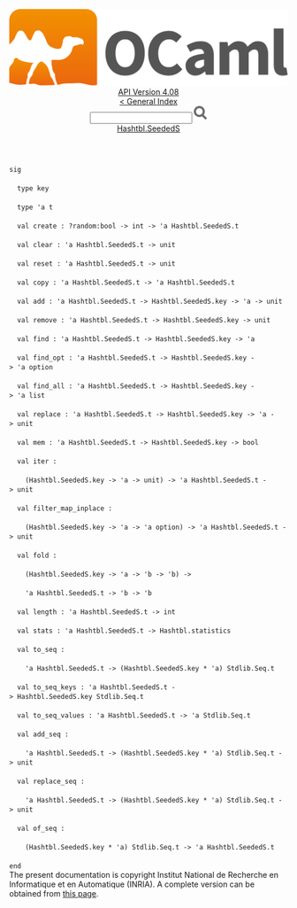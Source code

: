 <!-- ((! set title API !)) ((! set documentation !)) ((! set api !)) ((! set nobreadcrumb !)) -->
<div class="api"><header><nav class="toc brand"><a class="brand" href="https://ocaml.org/"><img src="colour-logo-gray.svg" class="svg" alt="OCaml"></a></nav><nav class="toc"><div class="toc_version"><a href="/docs" id="version-select">API Version 4.08</a></div><a href="index.html">&lt; General Index</a><div class="api_search"><input type="text" name="apisearch" id="api_search" oninput="mySearch(false);" onkeypress="this.oninput();" onclick="this.oninput();" onpaste="this.oninput();">
<img src="search_icon.svg" alt="Search" class="svg" onclick="mySearch(false)"></div>
<div id="search_results"></div><div class="toc_title"><a href="Hashtbl.SeededS.html">Hashtbl.SeededS</a></div><ul></ul></nav></header>
<code class="code"><span class="keyword">sig</span><br>
&nbsp;&nbsp;<span class="keyword">type</span>&nbsp;key<br>
&nbsp;&nbsp;<span class="keyword">type</span>&nbsp;<span class="keywordsign">'</span>a&nbsp;t<br>
&nbsp;&nbsp;<span class="keyword">val</span>&nbsp;create&nbsp;:&nbsp;?random:bool&nbsp;<span class="keywordsign">-&gt;</span>&nbsp;int&nbsp;<span class="keywordsign">-&gt;</span>&nbsp;<span class="keywordsign">'</span>a&nbsp;<span class="constructor">Hashtbl</span>.<span class="constructor">SeededS</span>.t<br>
&nbsp;&nbsp;<span class="keyword">val</span>&nbsp;clear&nbsp;:&nbsp;<span class="keywordsign">'</span>a&nbsp;<span class="constructor">Hashtbl</span>.<span class="constructor">SeededS</span>.t&nbsp;<span class="keywordsign">-&gt;</span>&nbsp;unit<br>
&nbsp;&nbsp;<span class="keyword">val</span>&nbsp;reset&nbsp;:&nbsp;<span class="keywordsign">'</span>a&nbsp;<span class="constructor">Hashtbl</span>.<span class="constructor">SeededS</span>.t&nbsp;<span class="keywordsign">-&gt;</span>&nbsp;unit<br>
&nbsp;&nbsp;<span class="keyword">val</span>&nbsp;copy&nbsp;:&nbsp;<span class="keywordsign">'</span>a&nbsp;<span class="constructor">Hashtbl</span>.<span class="constructor">SeededS</span>.t&nbsp;<span class="keywordsign">-&gt;</span>&nbsp;<span class="keywordsign">'</span>a&nbsp;<span class="constructor">Hashtbl</span>.<span class="constructor">SeededS</span>.t<br>
&nbsp;&nbsp;<span class="keyword">val</span>&nbsp;add&nbsp;:&nbsp;<span class="keywordsign">'</span>a&nbsp;<span class="constructor">Hashtbl</span>.<span class="constructor">SeededS</span>.t&nbsp;<span class="keywordsign">-&gt;</span>&nbsp;<span class="constructor">Hashtbl</span>.<span class="constructor">SeededS</span>.key&nbsp;<span class="keywordsign">-&gt;</span>&nbsp;<span class="keywordsign">'</span>a&nbsp;<span class="keywordsign">-&gt;</span>&nbsp;unit<br>
&nbsp;&nbsp;<span class="keyword">val</span>&nbsp;remove&nbsp;:&nbsp;<span class="keywordsign">'</span>a&nbsp;<span class="constructor">Hashtbl</span>.<span class="constructor">SeededS</span>.t&nbsp;<span class="keywordsign">-&gt;</span>&nbsp;<span class="constructor">Hashtbl</span>.<span class="constructor">SeededS</span>.key&nbsp;<span class="keywordsign">-&gt;</span>&nbsp;unit<br>
&nbsp;&nbsp;<span class="keyword">val</span>&nbsp;find&nbsp;:&nbsp;<span class="keywordsign">'</span>a&nbsp;<span class="constructor">Hashtbl</span>.<span class="constructor">SeededS</span>.t&nbsp;<span class="keywordsign">-&gt;</span>&nbsp;<span class="constructor">Hashtbl</span>.<span class="constructor">SeededS</span>.key&nbsp;<span class="keywordsign">-&gt;</span>&nbsp;<span class="keywordsign">'</span>a<br>
&nbsp;&nbsp;<span class="keyword">val</span>&nbsp;find_opt&nbsp;:&nbsp;<span class="keywordsign">'</span>a&nbsp;<span class="constructor">Hashtbl</span>.<span class="constructor">SeededS</span>.t&nbsp;<span class="keywordsign">-&gt;</span>&nbsp;<span class="constructor">Hashtbl</span>.<span class="constructor">SeededS</span>.key&nbsp;<span class="keywordsign">-&gt;</span>&nbsp;<span class="keywordsign">'</span>a&nbsp;option<br>
&nbsp;&nbsp;<span class="keyword">val</span>&nbsp;find_all&nbsp;:&nbsp;<span class="keywordsign">'</span>a&nbsp;<span class="constructor">Hashtbl</span>.<span class="constructor">SeededS</span>.t&nbsp;<span class="keywordsign">-&gt;</span>&nbsp;<span class="constructor">Hashtbl</span>.<span class="constructor">SeededS</span>.key&nbsp;<span class="keywordsign">-&gt;</span>&nbsp;<span class="keywordsign">'</span>a&nbsp;list<br>
&nbsp;&nbsp;<span class="keyword">val</span>&nbsp;replace&nbsp;:&nbsp;<span class="keywordsign">'</span>a&nbsp;<span class="constructor">Hashtbl</span>.<span class="constructor">SeededS</span>.t&nbsp;<span class="keywordsign">-&gt;</span>&nbsp;<span class="constructor">Hashtbl</span>.<span class="constructor">SeededS</span>.key&nbsp;<span class="keywordsign">-&gt;</span>&nbsp;<span class="keywordsign">'</span>a&nbsp;<span class="keywordsign">-&gt;</span>&nbsp;unit<br>
&nbsp;&nbsp;<span class="keyword">val</span>&nbsp;mem&nbsp;:&nbsp;<span class="keywordsign">'</span>a&nbsp;<span class="constructor">Hashtbl</span>.<span class="constructor">SeededS</span>.t&nbsp;<span class="keywordsign">-&gt;</span>&nbsp;<span class="constructor">Hashtbl</span>.<span class="constructor">SeededS</span>.key&nbsp;<span class="keywordsign">-&gt;</span>&nbsp;bool<br>
&nbsp;&nbsp;<span class="keyword">val</span>&nbsp;iter&nbsp;:<br>
&nbsp;&nbsp;&nbsp;&nbsp;(<span class="constructor">Hashtbl</span>.<span class="constructor">SeededS</span>.key&nbsp;<span class="keywordsign">-&gt;</span>&nbsp;<span class="keywordsign">'</span>a&nbsp;<span class="keywordsign">-&gt;</span>&nbsp;unit)&nbsp;<span class="keywordsign">-&gt;</span>&nbsp;<span class="keywordsign">'</span>a&nbsp;<span class="constructor">Hashtbl</span>.<span class="constructor">SeededS</span>.t&nbsp;<span class="keywordsign">-&gt;</span>&nbsp;unit<br>
&nbsp;&nbsp;<span class="keyword">val</span>&nbsp;filter_map_inplace&nbsp;:<br>
&nbsp;&nbsp;&nbsp;&nbsp;(<span class="constructor">Hashtbl</span>.<span class="constructor">SeededS</span>.key&nbsp;<span class="keywordsign">-&gt;</span>&nbsp;<span class="keywordsign">'</span>a&nbsp;<span class="keywordsign">-&gt;</span>&nbsp;<span class="keywordsign">'</span>a&nbsp;option)&nbsp;<span class="keywordsign">-&gt;</span>&nbsp;<span class="keywordsign">'</span>a&nbsp;<span class="constructor">Hashtbl</span>.<span class="constructor">SeededS</span>.t&nbsp;<span class="keywordsign">-&gt;</span>&nbsp;unit<br>
&nbsp;&nbsp;<span class="keyword">val</span>&nbsp;fold&nbsp;:<br>
&nbsp;&nbsp;&nbsp;&nbsp;(<span class="constructor">Hashtbl</span>.<span class="constructor">SeededS</span>.key&nbsp;<span class="keywordsign">-&gt;</span>&nbsp;<span class="keywordsign">'</span>a&nbsp;<span class="keywordsign">-&gt;</span>&nbsp;<span class="keywordsign">'</span>b&nbsp;<span class="keywordsign">-&gt;</span>&nbsp;<span class="keywordsign">'</span>b)&nbsp;<span class="keywordsign">-&gt;</span><br>
&nbsp;&nbsp;&nbsp;&nbsp;<span class="keywordsign">'</span>a&nbsp;<span class="constructor">Hashtbl</span>.<span class="constructor">SeededS</span>.t&nbsp;<span class="keywordsign">-&gt;</span>&nbsp;<span class="keywordsign">'</span>b&nbsp;<span class="keywordsign">-&gt;</span>&nbsp;<span class="keywordsign">'</span>b<br>
&nbsp;&nbsp;<span class="keyword">val</span>&nbsp;length&nbsp;:&nbsp;<span class="keywordsign">'</span>a&nbsp;<span class="constructor">Hashtbl</span>.<span class="constructor">SeededS</span>.t&nbsp;<span class="keywordsign">-&gt;</span>&nbsp;int<br>
&nbsp;&nbsp;<span class="keyword">val</span>&nbsp;stats&nbsp;:&nbsp;<span class="keywordsign">'</span>a&nbsp;<span class="constructor">Hashtbl</span>.<span class="constructor">SeededS</span>.t&nbsp;<span class="keywordsign">-&gt;</span>&nbsp;<span class="constructor">Hashtbl</span>.statistics<br>
&nbsp;&nbsp;<span class="keyword">val</span>&nbsp;to_seq&nbsp;:<br>
&nbsp;&nbsp;&nbsp;&nbsp;<span class="keywordsign">'</span>a&nbsp;<span class="constructor">Hashtbl</span>.<span class="constructor">SeededS</span>.t&nbsp;<span class="keywordsign">-&gt;</span>&nbsp;(<span class="constructor">Hashtbl</span>.<span class="constructor">SeededS</span>.key&nbsp;*&nbsp;<span class="keywordsign">'</span>a)&nbsp;<span class="constructor">Stdlib</span>.<span class="constructor">Seq</span>.t<br>
&nbsp;&nbsp;<span class="keyword">val</span>&nbsp;to_seq_keys&nbsp;:&nbsp;<span class="keywordsign">'</span>a&nbsp;<span class="constructor">Hashtbl</span>.<span class="constructor">SeededS</span>.t&nbsp;<span class="keywordsign">-&gt;</span>&nbsp;<span class="constructor">Hashtbl</span>.<span class="constructor">SeededS</span>.key&nbsp;<span class="constructor">Stdlib</span>.<span class="constructor">Seq</span>.t<br>
&nbsp;&nbsp;<span class="keyword">val</span>&nbsp;to_seq_values&nbsp;:&nbsp;<span class="keywordsign">'</span>a&nbsp;<span class="constructor">Hashtbl</span>.<span class="constructor">SeededS</span>.t&nbsp;<span class="keywordsign">-&gt;</span>&nbsp;<span class="keywordsign">'</span>a&nbsp;<span class="constructor">Stdlib</span>.<span class="constructor">Seq</span>.t<br>
&nbsp;&nbsp;<span class="keyword">val</span>&nbsp;add_seq&nbsp;:<br>
&nbsp;&nbsp;&nbsp;&nbsp;<span class="keywordsign">'</span>a&nbsp;<span class="constructor">Hashtbl</span>.<span class="constructor">SeededS</span>.t&nbsp;<span class="keywordsign">-&gt;</span>&nbsp;(<span class="constructor">Hashtbl</span>.<span class="constructor">SeededS</span>.key&nbsp;*&nbsp;<span class="keywordsign">'</span>a)&nbsp;<span class="constructor">Stdlib</span>.<span class="constructor">Seq</span>.t&nbsp;<span class="keywordsign">-&gt;</span>&nbsp;unit<br>
&nbsp;&nbsp;<span class="keyword">val</span>&nbsp;replace_seq&nbsp;:<br>
&nbsp;&nbsp;&nbsp;&nbsp;<span class="keywordsign">'</span>a&nbsp;<span class="constructor">Hashtbl</span>.<span class="constructor">SeededS</span>.t&nbsp;<span class="keywordsign">-&gt;</span>&nbsp;(<span class="constructor">Hashtbl</span>.<span class="constructor">SeededS</span>.key&nbsp;*&nbsp;<span class="keywordsign">'</span>a)&nbsp;<span class="constructor">Stdlib</span>.<span class="constructor">Seq</span>.t&nbsp;<span class="keywordsign">-&gt;</span>&nbsp;unit<br>
&nbsp;&nbsp;<span class="keyword">val</span>&nbsp;of_seq&nbsp;:<br>
&nbsp;&nbsp;&nbsp;&nbsp;(<span class="constructor">Hashtbl</span>.<span class="constructor">SeededS</span>.key&nbsp;*&nbsp;<span class="keywordsign">'</span>a)&nbsp;<span class="constructor">Stdlib</span>.<span class="constructor">Seq</span>.t&nbsp;<span class="keywordsign">-&gt;</span>&nbsp;<span class="keywordsign">'</span>a&nbsp;<span class="constructor">Hashtbl</span>.<span class="constructor">SeededS</span>.t<br>
<span class="keyword">end</span></code>
<div class="copyright">The present documentation is copyright Institut National de Recherche en Informatique et en Automatique (INRIA). A complete version can be obtained from <a href="http://caml.inria.fr/pub/docs/manual-ocaml/">this page</a>.</div></div>